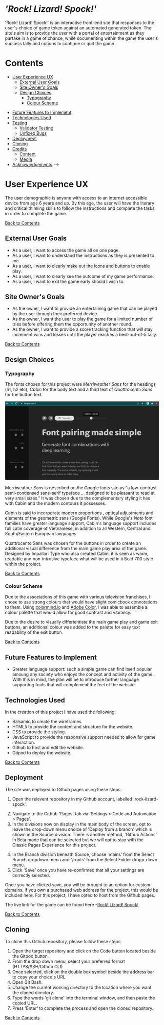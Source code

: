 # <em>'Rock! Lizard! Spock!'</em>

'Rock! Lizard! Spock!' is an interactive front-end site that responses to the user's choice of game token against an automated generated token. The site's aim is to provide the user with a portal of entertainment as they partake in a game of chance, while documenting within the game the user's success tally and options to continue or quit the game.

<!--THE LIVE SITE can be accessed through this [link]

Photos of the responsive site-->


# Contents
- [User Experience UX](#user-experience-ux)
  - [External User Goals](#external-user-goals)
  - [Site Owner's Goals](#site-owners-goals)
  <!-- [Wireframes](#wireframes)
  - [Site Structure](#site-structure)-->
  - [Design Choices](#design-choices)
    - [Typography](#typography)
    - [Colour Scheme](#colour-scheme)
<!-- [Features](#features)
  - [Home](#home)
    - [Navigation Bar](#navigation-bar)
    - [Introduction](#introduction)
    - [Sub-Sections](#sub-sections)
    - [Footer](#footer) -->
- [Future Features to Implement](#future-features-to-implement)
- [Technologies Used](#technologies-used)
- [Testing](#testing)
    - [Validator Testing](#validator-testing)
    - [Unfixed Bugs](#unfixed-bugs)
- [Deployment](#deployment)
- [Cloning](#cloning)
- [Credits](#credits)
  - [Content](#content)
  - [Media](#media)
- [Acknowledgements](#acknowledgements)
-->

# User Experience UX
The user demographic is anyone with access to an internet accessible device from age 6 years and up. By this age, the user will have the literary and critical thinking skills to follow the instructions and complete the tasks in order to complete the game.

[Back to Contents](#contents)

## External User Goals  
- As a user, I want to access the game all on one page.
- As a user, I want to understand the instructions as they is presented to me.
- As a user, I want to clearly make out the icons and buttons to enable play.
- As a user, I want to clearly see the outcome of my game performance.
- As a user, I want to exit the game early should I wish to.

## Site Owner's Goals
- As the owner, I want to provide an entertaining game that can be played by the user through their preferred device.
- As the owner, I want the user to play the game for a limited number of tries before offering them the opportunity of another round.
- As the owner, I want to provide a score tracking function that will stay increment wins and losses until the player reaches a best-out-of-5 tally.

[Back to Contents](#contents)

 <!-- Wireframes
  Site Structure -->
## Design Choices
  
### Typography
The fonts chosen for this project were <em>Merriweather Sans</em> for the headings (h1, h2 etc), <em>Cabin</em> for the body text and a third text of <em>Quattrocento Sans</em> for the button text.

![Fontjoy Font Pairing Tool](/assets/images/fontjoyTextSelect1.jpg)

Merriweather Sans is described on the Google fonts site as "a low-contrast semi-condensed sans-serif typeface ... designed to be pleasant to read at very small sizes." It was chosen due to the complementary styling it has with Cabin and the modern contours it possesses.

Cabin is said to incorporate modern proportions , optical adjustments and elements of the geometric sans (Google Fonts). While Google's <em>Noto</em> font families have greater language support, Cabin's language support includes full Latin coverage of Vietnamese, in addition to all Western, Central and South/Eastern European languages.

Quattrocento Sans was chosen for the buttons in order to create an additional visual difference from the main game play area of the game. Designed by Impallari Type who also created Cabin, it is seen as warm, readable and non-intrusive typeface what will be used in it Bold 700 style within the project.

[Back to Contents](#contents)

### Colour Scheme
Due to the associations of this game with various television franchises, I chose to use strong colours that would have slight comicbook connotations to them. Using [colormind.io](https://colormind.io) and [Adobe Color](https://color.adobe.com/create/color-wheel), I was able to assemble a colour palette that would allow for good contrast and vibrancy. 

<!-- SCREENSHOT color wheel, color accessibility palate and font shades for buttons and headings-->

Due to the desire to visually differientiate the main game play and game exit buttons, an additional colour was added to the palette for easy text readability of the exit button. 

[Back to Contents](#contents)
  
<!--Features
 - Home
 This is the launch page for the game. The user will read the games instructions and choose one of animated icons. This will awaken the green <em>Engage</em> button in order to activate the random generator that will choose the computers choice. Once the button has been clicked, the game-area will alter to reflect the user's choice and the computer'c choice. The screen will also show a tag line that will iterate whether you won, lost or tied with the computer.
 - Navigation Bar
 - Introduction
 - Sub-Sections
 - Footer-->

## Future Features to Implement
  - Greater language support: such a simple game can find itself popular amoung any society who enjoys the concept and activity of the game. With this in mind, the plan will be to introduce further language supporting fonts that will complement the feel of the website. <!--Noto-->

## Technologies Used

In the creation of this project I have used the following:

- Balsamiq to create the wireframes.
- HTML5 to provide the content and structure for the website.
- CSS to provide the styling.
- JavaScript to provide the responsive support needed to allow for game interaction. 
- Github to host and edit the website.
- Gitpod to deploy the website.

[Back to Contents](#contents)

<!--Testing
  - Validator Testing
  - Unfixed Bugs<-->
## Deployment

The site was deployed to Github pages using these steps:
  1.  Open the relevent repository in my Github account, labelled 'rock-lizard-spock'.
  <!--Deployment 1-->
  2.  Navigate to the Github 'Pages' tab via 'Settings > Code and Automation > Pages'.
  3.  In the divisions now on display in the main body of the screen, opt to leave the drop-down menu choice of 'Deploy from a branch' which is shown in the Source division. There is another method, 'Github Actions' in Beta mode that can be selected but we will opt to stay with the Classic Pages Experience for this project.
  <!--Deployment 2-->
  4. In the Branch division beneath Source, choose 'mains' from the Select Branch dropdown menu and '/roots' from the Select Folder dropp-down menu. 
  5.  Click 'Save' once you have re-confirmed that all your settings are correctly selected.

  Once you have clicked save, you will be brought to an option for custom domains. If you own a purchased web address for the project, this would be included here. For this project, I have opted to host from the Github pages. 

 The live link for the game can be found here -[Rock! Lizard! Spock!](https://mjmcp.github.io/rock-lizard-spock/) 

 [Back to Contents](#contents)

## Cloning


To clone this Github repository, please follow these steps:
  1. Open the target repository and click on the Code button located beside the Gitpod button.
  2. From the drop down menu, select your preferred format (HTTPS/SSH/Github CLI)
  3. Once selected, click on the double box symbol beside the address bar to copy your choice's URL
  4. Open Git Bash.
  5. Change the current working directory to the location where you want the cloned directory.
  6. Type the words 'git clone' into the terminal window, and then paste the copied URL.
  7. Press 'Enter' to complete the process and open the cloned repository.

[Back to Contents](#contents)

<!--##Credits

### Content
I used the following sources to help guide my site creation and code manipulation :
 - [Fontjoy](http://fontjoy.com) to check font combination visuals.
 - [Google Font](https://fonts.google.com) to create font-family import link.
 - [freeCodeCamp.org's YouTube tutorial for Rock Paper Scissors Game](https://www.youtube.com/watch?v=jaVNP3nIAv0) for execution ideas of coding combinations as well as styling insights.


  - Media
Acknowledgements
